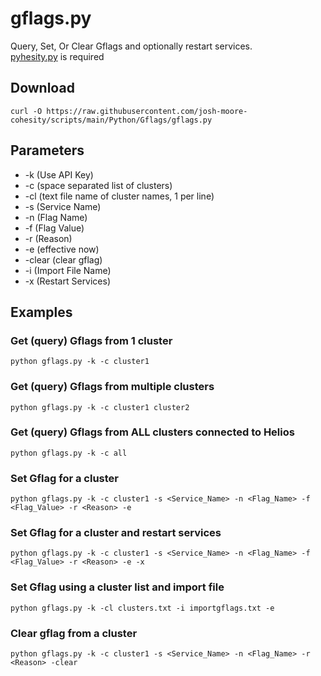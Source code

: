 # **gflags.py**

   Query, Set, Or Clear Gflags and optionally restart services.<br />
   [pyhesity.py](https://github.com/bseltz-cohesity/scripts/tree/master/python/pyhesity) is required

## **Download**
    curl -O https://raw.githubusercontent.com/josh-moore-cohesity/scripts/main/Python/Gflags/gflags.py

## **Parameters**
* -k (Use API Key)
* -c (space separated list of clusters)
* -cl (text file name of cluster names, 1 per line)
* -s (Service Name)
* -n (Flag Name)
* -f (Flag Value)
* -r (Reason)
* -e (effective now)
* -clear (clear gflag)
* -i (Import File Name)
* -x (Restart Services)
  
## **Examples**

   ### Get (query) Gflags from 1 cluster 
    python gflags.py -k -c cluster1
   ### Get (query) Gflags from multiple clusters
    python gflags.py -k -c cluster1 cluster2
   ### Get (query) Gflags from ALL clusters connected to Helios
    python gflags.py -k -c all
   ### Set Gflag for a cluster
    python gflags.py -k -c cluster1 -s <Service_Name> -n <Flag_Name> -f <Flag_Value> -r <Reason> -e
   ### Set Gflag for a cluster and restart services
    python gflags.py -k -c cluster1 -s <Service_Name> -n <Flag_Name> -f <Flag_Value> -r <Reason> -e -x
   ### Set Gflag using a cluster list and import file
    python gflags.py -k -cl clusters.txt -i importgflags.txt -e
   ### Clear gflag from a cluster
    python gflags.py -k -c cluster1 -s <Service_Name> -n <Flag_Name> -r <Reason> -clear
    


